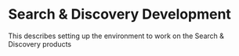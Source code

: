 # Search & Discovery Development
This describes setting up the environment to work on the Search & Discovery products
